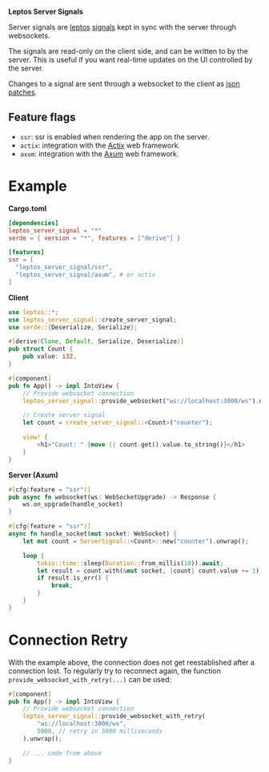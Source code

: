**Leptos Server Signals**

Server signals are [leptos] [signals] kept in sync with the server through websockets.

The signals are read-only on the client side, and can be written to by the server.
This is useful if you want real-time updates on the UI controlled by the server.

Changes to a signal are sent through a websocket to the client as [json patches].

[leptos]: https://crates.io/crates/leptos
[signals]: https://docs.rs/leptos/latest/leptos/struct.Signal.html
[json patches]: https://docs.rs/json-patch/latest/json_patch/struct.Patch.html

## Feature flags

- `ssr`: ssr is enabled when rendering the app on the server.
- `actix`: integration with the [Actix] web framework.
- `axum`: integration with the [Axum] web framework.

[actix]: https://crates.io/crates/actix-web
[axum]: https://crates.io/crates/axum

# Example

**Cargo.toml**

```toml
[dependencies]
leptos_server_signal = "*"
serde = { version = "*", features = ["derive"] }

[features]
ssr = [
  "leptos_server_signal/ssr",
  "leptos_server_signal/axum", # or actix
]
```

**Client**

```rust
use leptos::*;
use leptos_server_signal::create_server_signal;
use serde::{Deserialize, Serialize};

#[derive(Clone, Default, Serialize, Deserialize)]
pub struct Count {
    pub value: i32,
}

#[component]
pub fn App() -> impl IntoView {
    // Provide websocket connection
    leptos_server_signal::provide_websocket("ws://localhost:3000/ws").unwrap();

    // Create server signal
    let count = create_server_signal::<Count>("counter");

    view! {
        <h1>"Count: " {move || count.get().value.to_string()}</h1>
    }
}
```

**Server (Axum)**

```rust
#[cfg(feature = "ssr")]
pub async fn websocket(ws: WebSocketUpgrade) -> Response {
    ws.on_upgrade(handle_socket)
}

#[cfg(feature = "ssr")]
async fn handle_socket(mut socket: WebSocket) {
    let mut count = ServerSignal::<Count>::new("counter").unwrap();

    loop {
        tokio::time::sleep(Duration::from_millis(10)).await;
        let result = count.with(&mut socket, |count| count.value += 1).await;
        if result.is_err() {
            break;
        }
    }
}
```

# Connection Retry

With the example above, the connection does not get reestablished after a connection lost.
To regularly try to reconnect again, the function `provide_websocket_with_retry(...)` can
be used:

```rust
#[component]
pub fn App() -> impl IntoView {
    // Provide websocket connection
    leptos_server_signal::provide_websocket_with_retry(
        "ws://localhost:3000/ws",
        5000, // retry in 5000 milliseconds
    ).unwrap();

    // ... code from above
}
```

